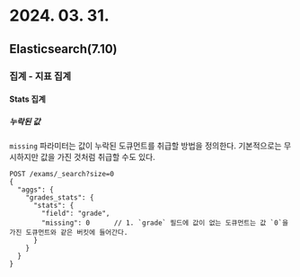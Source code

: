 # 2024. 03. 31.

## Elasticsearch(7.10)

### 집계 - 지표 집계

#### Stats 집계

##### 누락된 값

`missing` 파라미터는 값이 누락된 도큐먼트를 취급할 방법을 정의한다. 기본적으로는 무시하지만 값을 가진 것처럼 취급할 수도 있다.

```http
POST /exams/_search?size=0
{
  "aggs": {
    "grades_stats": {
      "stats": {
        "field": "grade",
        "missing": 0      // 1. `grade` 필드에 값이 없는 도큐먼트는 값 `0`을 가진 도큐먼트와 같은 버킷에 들어간다.
      }
    }
  }
}
```

